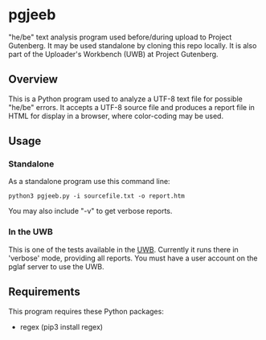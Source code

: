 # pgjeeb
"he/be" text analysis program used before/during upload to Project Gutenberg.
It may be used standalone by cloning this repo locally. It is also
part of the Uploader's Workbench (UWB) at Project Gutenberg.

## Overview

This is a Python program used to analyze a UTF-8 text file for possible
"he/be" errors. It accepts a UTF-8 source file and produces a report file
in HTML for display in a browser, where color-coding may be used.

## Usage

### Standalone

As a standalone program use this command line:

    python3 pgjeeb.py -i sourcefile.txt -o report.htm

You may also include "-v" to get verbose reports.

### In the UWB

This is one of the tests available in the
[UWB](https://uwb.pglaf.org).
Currently it runs there in 'verbose' mode, providing all reports.
You must have a user account on the pglaf server to use the UWB.

## Requirements

This program requires these Python packages:

- regex (pip3 install regex)
